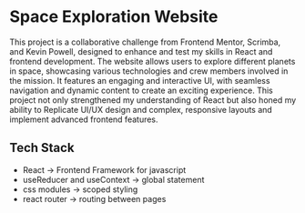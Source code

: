 # Space Exploration Website
This project is a collaborative challenge from Frontend Mentor, Scrimba, and Kevin Powell, designed to enhance and test my skills in React and frontend development. The website allows users to explore different planets in space, showcasing various technologies and crew members involved in the mission. It features an engaging and interactive UI, with seamless navigation and dynamic content to create an exciting experience. This project not only strengthened my understanding of React but also honed my ability to Replicate UI/UX design and complex, responsive layouts and implement advanced frontend features.

## Tech Stack
- React -> Frontend Framework for javascript
- useReducer and useContext -> global statement
- css modules -> scoped styling
- react router -> routing between pages
